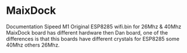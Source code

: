 # MaixDock
Documentation Sipeed M1
Original ESP8285 wifi.bin for 26Mhz & 40Mhz
MaixDock board has different hardware then Dan board,
one of the differences is that this boards have 
different crystals for ESP8285 some 40Mhz others 26Mhz.
